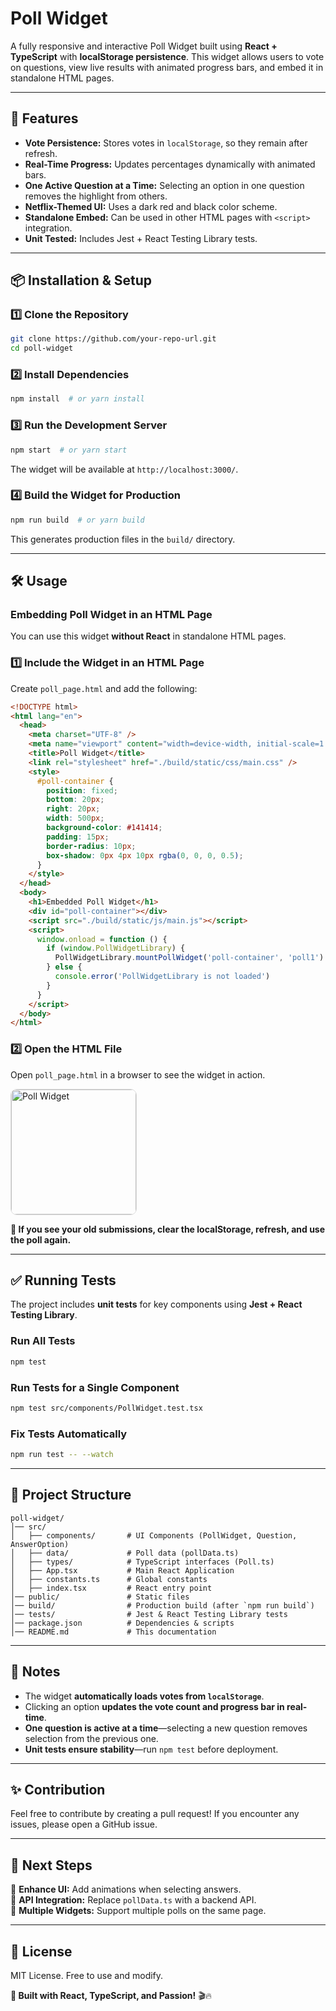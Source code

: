 # Poll Widget

A fully responsive and interactive Poll Widget built using **React + TypeScript** with **localStorage persistence**. This widget allows users to vote on questions, view live results with animated progress bars, and embed it in standalone HTML pages.

---

## 🚀 Features

- **Vote Persistence:** Stores votes in `localStorage`, so they remain after refresh.
- **Real-Time Progress:** Updates percentages dynamically with animated bars.
- **One Active Question at a Time:** Selecting an option in one question removes the highlight from others.
- **Netflix-Themed UI:** Uses a dark red and black color scheme.
- **Standalone Embed:** Can be used in other HTML pages with `<script>` integration.
- **Unit Tested:** Includes Jest + React Testing Library tests.

---

## 📦 Installation & Setup

### **1️⃣ Clone the Repository**

```sh
git clone https://github.com/your-repo-url.git
cd poll-widget
```

### **2️⃣ Install Dependencies**

```sh
npm install  # or yarn install
```

### **3️⃣ Run the Development Server**

```sh
npm start  # or yarn start
```

The widget will be available at `http://localhost:3000/`.

### **4️⃣ Build the Widget for Production**

```sh
npm run build  # or yarn build
```

This generates production files in the `build/` directory.

---

## 🛠️ Usage

### **Embedding Poll Widget in an HTML Page**

You can use this widget **without React** in standalone HTML pages.

### **1️⃣ Include the Widget in an HTML Page**

Create `poll_page.html` and add the following:

```html
<!DOCTYPE html>
<html lang="en">
  <head>
    <meta charset="UTF-8" />
    <meta name="viewport" content="width=device-width, initial-scale=1.0" />
    <title>Poll Widget</title>
    <link rel="stylesheet" href="./build/static/css/main.css" />
    <style>
      #poll-container {
        position: fixed;
        bottom: 20px;
        right: 20px;
        width: 500px;
        background-color: #141414;
        padding: 15px;
        border-radius: 10px;
        box-shadow: 0px 4px 10px rgba(0, 0, 0, 0.5);
      }
    </style>
  </head>
  <body>
    <h1>Embedded Poll Widget</h1>
    <div id="poll-container"></div>
    <script src="./build/static/js/main.js"></script>
    <script>
      window.onload = function () {
        if (window.PollWidgetLibrary) {
          PollWidgetLibrary.mountPollWidget('poll-container', 'poll1')
        } else {
          console.error('PollWidgetLibrary is not loaded')
        }
      }
    </script>
  </body>
</html>
```

### **2️⃣ Open the HTML File**

Open `poll_page.html` in a browser to see the widget in action.

<img src="../my-poll-widget/public/image.png" alt="Poll Widget" width="200" height="200" style="border: 1px solid #ddd; border-radius: 10px;" />

**🔹 If you see your old submissions, clear the localStorage, refresh, and use the poll again.**

---

## ✅ Running Tests

The project includes **unit tests** for key components using **Jest + React Testing Library**.

### **Run All Tests**

```sh
npm test
```

### **Run Tests for a Single Component**

```sh
npm test src/components/PollWidget.test.tsx
```

### **Fix Tests Automatically**

```sh
npm run test -- --watch
```

---

## 📁 Project Structure

```plaintext
poll-widget/
│── src/
│   ├── components/       # UI Components (PollWidget, Question, AnswerOption)
│   ├── data/             # Poll data (pollData.ts)
│   ├── types/            # TypeScript interfaces (Poll.ts)
│   ├── App.tsx           # Main React Application
│   ├── constants.ts      # Global constants
│   ├── index.tsx         # React entry point
│── public/               # Static files
│── build/                # Production build (after `npm run build`)
│── tests/                # Jest & React Testing Library tests
│── package.json          # Dependencies & scripts
│── README.md             # This documentation
```

---

## 📌 Notes

- The widget **automatically loads votes from `localStorage`**.
- Clicking an option **updates the vote count and progress bar in real-time**.
- **One question is active at a time**—selecting a new question removes selection from the previous one.
- **Unit tests ensure stability**—run `npm test` before deployment.

---

## ✨ Contribution

Feel free to contribute by creating a pull request! If you encounter any issues, please open a GitHub issue.

---

## 🎯 Next Steps

🔹 **Enhance UI:** Add animations when selecting answers.  
🔹 **API Integration:** Replace `pollData.ts` with a backend API.  
🔹 **Multiple Widgets:** Support multiple polls on the same page.

---

## 📝 License

MIT License. Free to use and modify.

**🚀 Built with React, TypeScript, and Passion!** 🎬🔥
